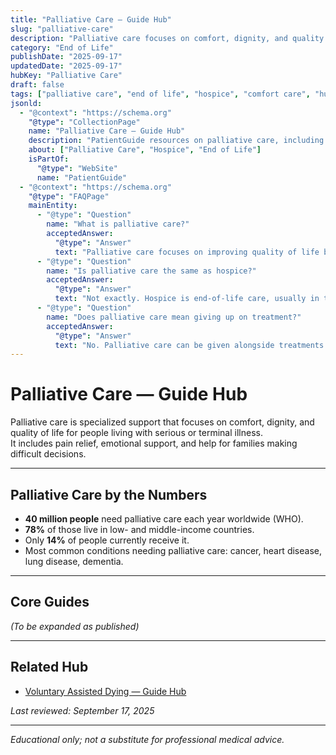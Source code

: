 ```yaml
---
title: "Palliative Care — Guide Hub"
slug: "palliative-care"
description: "Palliative care focuses on comfort, dignity, and quality of life for people with serious or terminal illness. Explore guides on hospice, symptom control, and end-of-life choices."
category: "End of Life"
publishDate: "2025-09-17"
updatedDate: "2025-09-17"
hubKey: "Palliative Care"
draft: false
tags: ["palliative care", "end of life", "hospice", "comfort care", "hub"]
jsonld:
  - "@context": "https://schema.org"
    "@type": "CollectionPage"
    name: "Palliative Care — Guide Hub"
    description: "PatientGuide resources on palliative care, including hospice, symptom relief, family support, and voluntary assisted dying."
    about: ["Palliative Care", "Hospice", "End of Life"]
    isPartOf:
      "@type": "WebSite"
      name: "PatientGuide"
  - "@context": "https://schema.org"
    "@type": "FAQPage"
    mainEntity:
      - "@type": "Question"
        name: "What is palliative care?"
        acceptedAnswer:
          "@type": "Answer"
          text: "Palliative care focuses on improving quality of life by relieving pain, symptoms, and stress in people with serious illness."
      - "@type": "Question"
        name: "Is palliative care the same as hospice?"
        acceptedAnswer:
          "@type": "Answer"
          text: "Not exactly. Hospice is end-of-life care, usually in the final months. Palliative care can begin at any stage of serious illness."
      - "@type": "Question"
        name: "Does palliative care mean giving up on treatment?"
        acceptedAnswer:
          "@type": "Answer"
          text: "No. Palliative care can be given alongside treatments like chemotherapy or dialysis. The goal is comfort and quality of life."
---
```


# Palliative Care — Guide Hub

Palliative care is specialized support that focuses on comfort, dignity, and quality of life for people living with serious or terminal illness.  
It includes pain relief, emotional support, and help for families making difficult decisions.

---

## Palliative Care by the Numbers
- **40 million people** need palliative care each year worldwide (WHO).  
- **78%** of those live in low- and middle-income countries.  
- Only **14%** of people currently receive it.  
- Most common conditions needing palliative care: cancer, heart disease, lung disease, dementia.  

---

## Core Guides
*(To be expanded as published)*  

---

## Related Hub
- [Voluntary Assisted Dying — Guide Hub](/guides/voluntary-assisted-dying)  

*Last reviewed: September 17, 2025*  

---

*Educational only; not a substitute for professional medical advice.*
